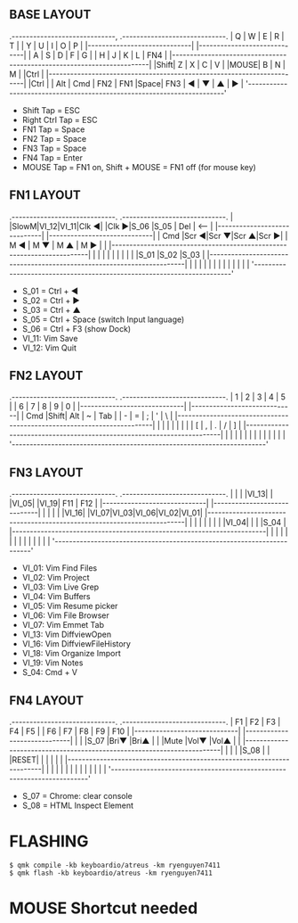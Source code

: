 ## BASE LAYOUT

.-----------------------------,           .-----------------------------.
|  Q  |  W  |  E  |  R  |  T  |           |  Y  |  U  |  I  |  O  |  P  |
|-----------------------------|           |-----------------------------|
|  A  |  S  |  D  |  F  |  G  |           |  H  |  J  |  K  |  L  | FN4 |
|-----------------------------------------------------------------------|
|Shift|  Z  |  X  |  C  |  V  |     |MOUSE|  B  |  N  |  M  |     |Ctrl |
|-----------------------------------------------------------------------|
|Ctrl |     | Alt | Cmd | FN2 | FN1 |Space| FN3 |  ◀  |  ▼  |  ▲  |  ▶  |
'-----------------------------------------------------------------------'

- Shift Tap = ESC
- Right Ctrl Tap = ESC
- FN1 Tap = Space
- FN2 Tap = Space
- FN3 Tap = Space
- FN4 Tap = Enter
- MOUSE Tap = FN1 on, Shift + MOUSE = FN1 off (for mouse key)

## FN1 LAYOUT

.-----------------------------.           .-----------------------------.
|     |SlowM|VI_12|VI_11|Clk ◀|           |Clk ▶|S_06 |S_05 | Del | <-- |
|-----------------------------|           |-----------------------------|
| Cmd |Scr ◀|Scr ▼|Scr ▲|Scr ▶|           | M ◀ | M ▼ | M ▲ | M ▶ |     |
|-----------------------------------------------------------------------|
|     |     |     |     |     |     |     |     |     |S_01 |S_02 |S_03 |
|-----------------------------------------------------------------------|
|     |     |     |     |     |     |     |     |     |     |     |     |
'-----------------------------------------------------------------------'

- S_01 = Ctrl + ◀
- S_02 = Ctrl + ▶
- S_03 = Ctrl + ▲
- S_05 = Ctrl + Space (switch Input language)
- S_06 = Ctrl + F3 (show Dock)
- VI_11: Vim Save
- VI_12: Vim Quit

## FN2 LAYOUT

.-----------------------------.           .-----------------------------.
|  1  |  2  |  3  |  4  |  5  |           |  6  |  7  |  8  |  9  |  0  |
|-----------------------------|           |-----------------------------|
| Cmd |Shift| Alt |  ~  | Tab |           |  -  |  =  |  ;  |  '  |  \  |
|-----------------------------------------------------------------------|
|     |     |     |     |     |     |     |  [  |  ,  |  .  |  /  |  ]  |
|-----------------------------------------------------------------------|
|     |     |     |     |     |     |     |     |     |     |     |     |
'-----------------------------------------------------------------------'

## FN3 LAYOUT

.-----------------------------.           .-----------------------------.
|     |     |     |VI_13|     |           |VI_05|     |VI_19| F11 | F12 |
|-----------------------------|           |-----------------------------|
|     |     |     |     |VI_16|           |VI_07|VI_03|VI_06|VI_02|VI_01|
|-----------------------------------------------------------------------|
|     |     |     |     |     |     |     |VI_04|     |     |     |S_04 |
|-----------------------------------------------------------------------|
|     |     |     |     |     |     |     |     |     |     |     |     |
'-----------------------------------------------------------------------'

- VI_01: Vim Find Files
- VI_02: Vim Project
- VI_03: Vim Live Grep
- VI_04: Vim Buffers
- VI_05: Vim Resume picker
- VI_06: Vim File Browser
- VI_07: Vim Emmet Tab
- VI_13: Vim DiffviewOpen
- VI_16: Vim DiffviewFileHistory
- VI_18: Vim Organize Import
- VI_19: Vim Notes
- S_04: Cmd + V

## FN4 LAYOUT

.-----------------------------.           .-----------------------------.
| F1  | F2  | F3  | F4  | F5  |           | F6  | F7  | F8  | F9  | F10 |
|-----------------------------|           |-----------------------------|
|     |     |S_07 |Bri▼ |Bri▲ |           |     |Mute |Vol▼ |Vol▲ |     |
|-----------------------------------------------------------------------|
|     |     |     |S_08 |     |     |RESET|     |     |     |     |     |
|-----------------------------------------------------------------------|
|     |     |     |     |     |     |     |     |     |     |     |     |
'-----------------------------------------------------------------------'

- S_07 = Chrome: clear console
- S_08 = HTML Inspect Element


# FLASHING

```
$ qmk compile -kb keyboardio/atreus -km ryenguyen7411
$ qmk flash -kb keyboardio/atreus -km ryenguyen7411
```

# MOUSE Shortcut needed


